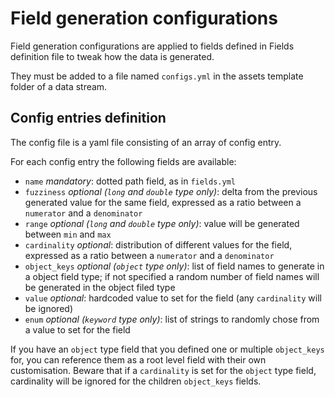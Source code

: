 # Field generation configurations

Field generation configurations are applied to fields defined in Fields definition file to tweak how the data is generated.

They must be added to a file named `configs.yml` in the assets template folder of a data stream.

## Config entries definition

The config file is a yaml file consisting of an array of config entry.

For each config entry the following fields are available:
- `name` *mandatory*: dotted path field, as in `fields.yml`
- `fuzziness` *optional (`long` and `double` type only)*: delta from the previous generated value for the same field, expressed as a ratio between a `numerator` and a `denominator`
- `range` *optional (`long` and `double` type only)*: value will be generated between `min` and `max`
- `cardinality` *optional*: distribution of different values for the field, expressed as a ratio between a `numerator` and a `denominator`
- `object_keys` *optional (`object` type only)*: list of field names to generate in a object field type; if not specified a random number of field names will be generated in the object filed type
- `value` *optional*: hardcoded value to set for the field (any `cardinality` will be ignored)
- `enum` *optional (`keyword` type only)*: list of strings to randomly chose from a value to set for the field

If you have an `object` type field that you defined one or multiple `object_keys` for, you can reference them as a root level field with their own customisation. Beware that if a `cardinality` is set for the `object` type field, cardinality will be ignored for the children `object_keys` fields.

